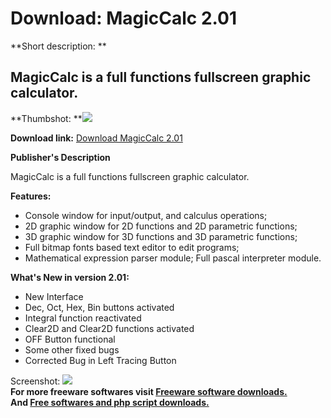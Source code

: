 # Download: MagicCalc 2.01

**Short description: **

## MagicCalc is a full functions fullscreen graphic calculator.

  
**Thumbshot: **![](http://www.freewarefiles.com/screenshot/magiccalc2_md.jpg)   
  
**Download link:** [Download MagicCalc 2.01](http://freesoftwares.boysofts.com/MagicCalc_program_48421.html)  
  

**Publisher's Description**  
  

MagicCalc is a full functions fullscreen graphic calculator.

**Features:**

  * Console window for input/output, and calculus operations; 
  * 2D graphic window for 2D functions and 2D parametric functions; 
  * 3D graphic window for 3D functions and 3D parametric functions; 
  * Full bitmap fonts based text editor to edit programs; 
  * Mathematical expression parser module; Full pascal interpreter module. 

**What's New in version 2.01:**

  * New Interface 
  * Dec, Oct, Hex, Bin buttons activated 
  * Integral function reactivated 
  * Clear2D and Clear2D functions activated 
  * OFF Button functional 
  * Some other fixed bugs 
  * Corrected Bug in Left Tracing Button 

  
  
Screenshot: ![](http://www.freewarefiles.com/screenshot/magiccalc2.jpg)  
**For more freeware softwares visit [Freeware software downloads.](http://freesoftwares.boysofts.com/)**   
**And [Free softwares and php script downloads.](http://www.boysofts.com/)**


